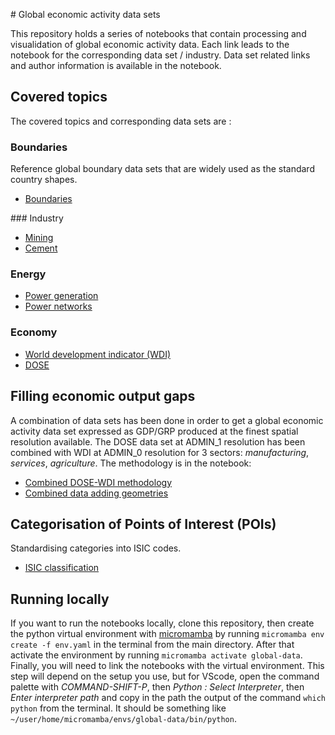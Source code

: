 # Global economic activity data sets

This repository holds a series of notebooks that contain processing and visualidation of global economic activity data. 
Each link leads to the notebook for the corresponding data set / industry. Data set related links and author information is available in the notebook.

## Covered topics
The covered topics and corresponding data sets are :

### Boundaries

Reference global boundary data sets that are widely used as the standard country shapes.
* [Boundaries](https://github.com/ischlo/global-econ-data/blob/main/notebooks/boundaries.ipynb)

### Industry

* [Mining](https://github.com/ischlo/global-econ-data/blob/main/notebooks/mining_vis.ipynb)
* [Cement](https://github.com/ischlo/global-econ-data/blob/main/notebooks/cement_vis.ipynb)

### Energy 

* [Power generation](https://github.com/ischlo/global-econ-data/blob/main/notebooks/power_vis.ipynb)
* [Power networks](https://github.com/ischlo/global-econ-data/blob/main/notebooks/grid_elec_vis.ipynb)

### Economy

* [World development indicator (WDI)](https://github.com/ischlo/global-econ-data/blob/main/notebooks/wdi_vis.ipynb)
* [DOSE](https://github.com/ischlo/global-econ-data/blob/main/notebooks/dose_vis.ipynb)

## Filling economic output gaps

A combination of data sets has been done in order to get a global economic activity data set expressed as GDP/GRP produced at the finest spatial resolution available. The DOSE data set at ADMIN_1 resolution has been combined with WDI at ADMIN_0 resolution for 3 sectors: *manufacturing*, *services*, *agriculture*. The methodology is in the notebook: 

* [Combined DOSE-WDI methodology](https://github.com/ischlo/global-econ-data/blob/main/notebooks/missing_countries.ipynb)
* [Combined data adding geometries](https://github.com/ischlo/global-econ-data/blob/main/notebooks/missing_countries_geo.ipynb)

## Categorisation of Points of Interest (POIs) 

Standardising categories into ISIC codes.

* [ISIC classification](https://github.com/ischlo/global-econ-data/blob/main/notebooks/isic.ipynb)


## Running locally

If you want to run the notebooks locally, clone this repository, then create the python virtual environment with [micromamba](https://mamba.readthedocs.io/en/latest/installation/micromamba-installation.html) by running `micromamba env create -f env.yaml` in the terminal from the main directory. After that activate the environment by running `micromamba activate global-data`. Finally, you will need to link the notebooks with the virtual environment. This step will depend on the setup you use, but for VScode, open the command palette with *COMMAND-SHIFT-P*, then *Python : Select Interpreter*, then *Enter interpreter path* and copy in the path the output of the command `which python` from the terminal. It should be something like `~/user/home/micromamba/envs/global-data/bin/python`. 